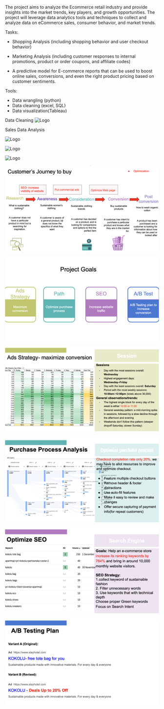 The project aims to analyze the Ecommerce retail industry and provide insights into the market trends, key players, and growth opportunities. The project will leverage data analytics tools and techniques to collect and analyze data on eCommerce sales, consumer behavior, and market trends.

Tasks:

- Shopping Analysis (including shopping behavior and user checkout behavior)

- Marketing Analysis (including customer responses to internal promotions, product or order coupons, and affiliate codes)

- A predictive model for E-commerce reports that can be used to boost online sales, conversions, and even the right product pricing based on customer sentiments.

Tools: 

- Data wrangling (python)
- Data cleaning (excel, SQL)
- Data visualization(Tableau)

Data Cleaning
![Logo](https://github.com/JerylLee/EcommerceMarketAnalysis/blob/main/data%20cleaning.png?raw=true)

Sales Data Analysis

![Logo](https://github.com/JerylLee/EcommerceMarketAnalysis/blob/main/Sales%20details.png?raw=true)

![Logo](https://github.com/JerylLee/EcommerceMarketAnalysis/blob/main/Customer%20details.png?raw=true)

![Logo](https://github.com/JerylLee/EcommerceMarketAnalysis/blob/main/Product%20details.png?raw=true)

![Logo](https://github.com/JerylLee/Ecommerce-process-flow-analysis/blob/main/Screen%20Shot%202022-12-30%20at%208.53.28%20AM.png?raw=true)

![Logo](https://github.com/JerylLee/Ecommerce-process-flow-analysis/blob/main/Screen%20Shot%202022-12-30%20at%208.53.39%20AM.png?raw=true)

![Logo](https://github.com/JerylLee/Ecommerce-process-flow-analysis/blob/main/Screen%20Shot%202022-12-30%20at%208.53.48%20AM.png?raw=true)

![Logo](https://github.com/JerylLee/Ecommerce-process-flow-analysis/blob/main/Screen%20Shot%202022-12-30%20at%208.54.00%20AM.png?raw=true)

![Logo](https://github.com/JerylLee/Ecommerce-process-flow-analysis/blob/main/Screen%20Shot%202022-12-30%20at%208.54.12%20AM.png?raw=true)

![Logo](https://github.com/JerylLee/Ecommerce-process-flow-analysis/blob/main/Screen%20Shot%202022-12-30%20at%208.54.21%20AM.png?raw=true)

